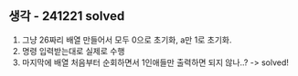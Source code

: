 ## 생각 - 241221 solved

1. 그냥 26짜리 배열 만들어서 모두 0으로 초기화, a만 1로 초기화.
2. 명령 입력받는대로 실제로 수행
3. 마지막에 배열 처음부터 순회하면서 1인애들만 출력하면 되지 않나..?
-> solved!